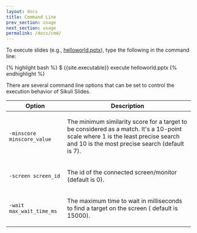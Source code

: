 ```yaml
---
layout: docs
title: Command Line
prev_section: usage
next_section: usage
permalink: /docs/cmd/
---
```


To execute slides (e.g., [helloworld.pptx](/pptx/helloworld.pptx)), type the following in the command line:

{% highlight bash %}
$ {{site.executable}} execute helloworld.pptx 
{% endhighlight %}

There are several command line options that can be set to control the execution behavior of Sikuli Slides.


<table>
  <thead>
    <tr>
      <th>Option</th>
      <th>Description</th>
    </tr>
  </thead>
  <tbody>
    <tr>
      <td><p><code>-minscore minscore_value</code></p></td>
      <td><p>The minimum similarity score for a target to be considered as a match. 
	It's a 10-point scale where 1 is the least precise search and 10 is the most precise search (default is 7).</p></td>
    </tr>
    <tr>
      <td><p><code>-screen screen_id</code></p></td>
      <td><p>The id of the connected screen/monitor (default is 0).</p></td>
    </tr>
    <tr>
      <td><p><code>-wait max_wait_time_ms</code></p></td>
      <td><p>The maximum time to wait in milliseconds to find a target on the screen ( 
                              default is 15000).</p></td>
    </tr>
  </tbody>
</table>